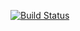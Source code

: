 [![Build Status](https://travis-ci.com/AbinashB1997/CRM.svg?branch=master)](https://travis-ci.com/AbinashB1997/CRM)